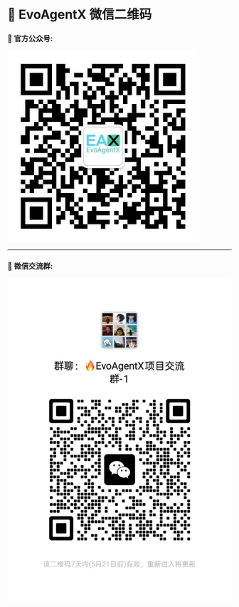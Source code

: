 # 📱 EvoAgentX 微信二维码

### 📢 官方公众号:

![EvoAgentX 公众号](./wechat_official_account.jpeg)

---

### 👥 微信交流群:

![微信群二维码](./wechat_group_chat_1.jpeg)